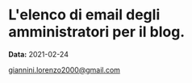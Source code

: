 # L'elenco di email degli amministratori per il blog.

**Data:** 2021-02-24

giannini.lorenzo2000@gmail.com
